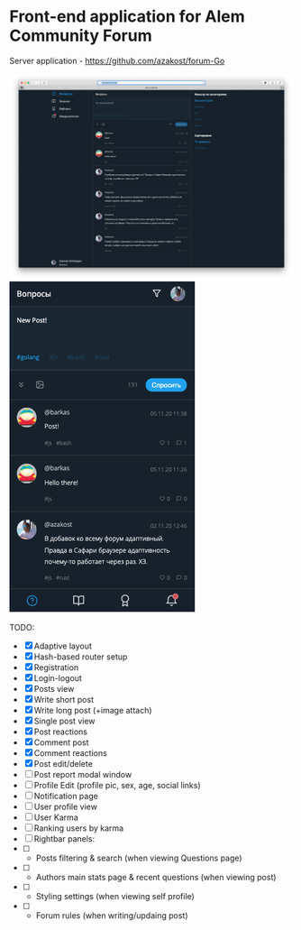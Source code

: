 # Front-end application for Alem Community Forum
Server application - https://github.com/azakost/forum-Go

![Desktop](https://github.com/azakost/forum-front/blob/main/screen.png?raw=true)
![mobile](https://github.com/azakost/forum-front/blob/main/mobile.png?raw=true)

TODO:

- [x] Adaptive layout
- [x] Hash-based router setup
- [x] Registration
- [x] Login-logout
- [x] Posts view
- [x] Write short post
- [x] Write long post (+image attach)
- [x] Single post view
- [x] Post reactions
- [x] Comment post
- [x] Comment reactions
- [x] Post edit/delete
- [ ] Post report modal window
- [ ] Profile Edit (profile pic, sex, age, social links)
- [ ] Notification page
- [ ] User profile view
- [ ] User Karma
- [ ] Ranking users by karma
- [ ] Rightbar panels:
- [ ] - Posts filtering & search (when viewing Questions page)
- [ ] - Authors main stats page & recent questions (when viewing post)
- [ ] - Styling settings (when viewing self profile)
- [ ] - Forum rules (when writing/updaing post)
